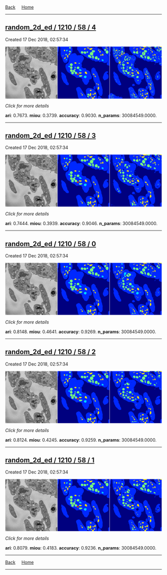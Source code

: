 
[Back](..)&nbsp;&nbsp;&nbsp;&nbsp;&nbsp;[Home](https://leapmanlab.github.io/snapshots)

---

<div class="summary"><a href="4"><h2>random_2d_ed / 1210 / 58 / 4</h2></a><p>Created 17 Dec 2018, 02:57:34
</p><a href="4"><img src="4/media/summary.png" align="center"></a><p>
<i>Click for more details</i>
</p></div>

**ari**: 0.7673. **miou**: 0.3739. **accuracy**: 0.9030. **n_params**: 30084549.0000. 

---

<div class="summary"><a href="3"><h2>random_2d_ed / 1210 / 58 / 3</h2></a><p>Created 17 Dec 2018, 02:57:34
</p><a href="3"><img src="3/media/summary.png" align="center"></a><p>
<i>Click for more details</i>
</p></div>

**ari**: 0.7444. **miou**: 0.3939. **accuracy**: 0.9046. **n_params**: 30084549.0000. 

---

<div class="summary"><a href="0"><h2>random_2d_ed / 1210 / 58 / 0</h2></a><p>Created 17 Dec 2018, 02:57:34
</p><a href="0"><img src="0/media/summary.png" align="center"></a><p>
<i>Click for more details</i>
</p></div>

**ari**: 0.8148. **miou**: 0.4641. **accuracy**: 0.9269. **n_params**: 30084549.0000. 

---

<div class="summary"><a href="2"><h2>random_2d_ed / 1210 / 58 / 2</h2></a><p>Created 17 Dec 2018, 02:57:34
</p><a href="2"><img src="2/media/summary.png" align="center"></a><p>
<i>Click for more details</i>
</p></div>

**ari**: 0.8124. **miou**: 0.4245. **accuracy**: 0.9259. **n_params**: 30084549.0000. 

---

<div class="summary"><a href="1"><h2>random_2d_ed / 1210 / 58 / 1</h2></a><p>Created 17 Dec 2018, 02:57:34
</p><a href="1"><img src="1/media/summary.png" align="center"></a><p>
<i>Click for more details</i>
</p></div>

**ari**: 0.8079. **miou**: 0.4183. **accuracy**: 0.9236. **n_params**: 30084549.0000. 

---

[Back](..)&nbsp;&nbsp;&nbsp;&nbsp;&nbsp;[Home](https://leapmanlab.github.io/snapshots)

---